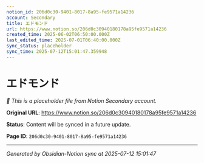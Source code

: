 ```yaml
---
notion_id: 206d0c30-9401-8017-8a95-fe9571a14236
account: Secondary
title: エドモンド
url: https://www.notion.so/206d0c30940180178a95fe9571a14236
created_time: 2025-06-02T06:50:00.000Z
last_edited_time: 2025-07-01T06:40:00.000Z
sync_status: placeholder
sync_time: 2025-07-12T15:01:47.359948
---
```


# エドモンド

*🔄 This is a placeholder file from Notion Secondary account.*

**Original URL**: https://www.notion.so/206d0c30940180178a95fe9571a14236

**Status**: Content will be synced in a future update.

**Page ID**: `206d0c30-9401-8017-8a95-fe9571a14236`

---

*Generated by Obsidian-Notion sync at 2025-07-12 15:01:47*
